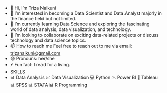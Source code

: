 - 👋 Hi, I’m Triza Naikuni
- 👀 I’m interested in becoming a Data Scientist and Data Analyst majorly in the finance field but not limited.
- 🌱 I’m currently learning Data Science and exploring the fascinating world of data analysis, data visualization, and technology.
- 💞️ I’m looking to collaborate on exciting data-related projects or discuss technology and data science topics.
- 📫 How to reach me  Feel free to reach out to me via email: trizanaikuni@gmail.com
- 😄 Pronouns: her/she
- ⚡ Fun fact: I read for a living.
- SKILLS
- 📊 Data Analysis
📈 Data Visualization
💻 Python
📉 Power BI
🎨 Tableau
📊 SPSS
📊 STATA
📊 R Programming

<!---
TrizaNaikuni/TrizaNaikuni is a ✨ special ✨ repository because its `README.md` (this file) appears on your GitHub profile.
You can click the Preview link to take a look at your changes.
--->
